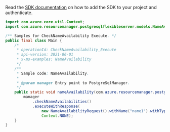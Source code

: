 Read the [SDK documentation](https://github.com/Azure/azure-sdk-for-java/blob/azure-resourcemanager-postgresqlflexibleserver_1.0.0-beta.3/sdk/postgresqlflexibleserver/azure-resourcemanager-postgresqlflexibleserver/README.md) on how to add the SDK to your project and authenticate.

```java
import com.azure.core.util.Context;
import com.azure.resourcemanager.postgresqlflexibleserver.models.NameAvailabilityRequest;

/** Samples for CheckNameAvailability Execute. */
public final class Main {
    /*
     * operationId: CheckNameAvailability_Execute
     * api-version: 2021-06-01
     * x-ms-examples: NameAvailability
     */
    /**
     * Sample code: NameAvailability.
     *
     * @param manager Entry point to PostgreSqlManager.
     */
    public static void nameAvailability(com.azure.resourcemanager.postgresqlflexibleserver.PostgreSqlManager manager) {
        manager
            .checkNameAvailabilities()
            .executeWithResponse(
                new NameAvailabilityRequest().withName("name1").withType("Microsoft.DBforPostgreSQL/flexibleServers"),
                Context.NONE);
    }
}
```
